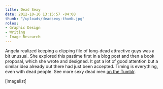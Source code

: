 ```yaml
---
title: Dead Sexy
date: 2012-10-16 13:15:57 -04:00
thumb: "/uploads/deadsexy-thumb.jpg"
roles:
- Graphic Design
- Writing
- Image Research
---
```


Angela realized keeping a clipping file of long-dead attractive guys was a bit unusual. She explored this pastime first in a blog post and then a book proposal, which she wrote and designed. It got a lot of good attention but a similar idea already out there had just been accepted. Timing is everything, even with dead people. See more sexy dead men <a href="http://mydeaddate.tumblr.com/" target="_blank">on the Tumblr</a>.

[imagelist]
